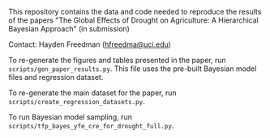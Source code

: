 This repository contains the data and code needed to reproduce the results of the papers "The Global Effects of Drought on Agriculture: A Hierarchical Bayesian Approach" (in submission)

Contact: Hayden Freedman (hfreedma@uci.edu)

To re-generate the figures and tables presented in the paper, run `scripts/gen_paper_results.py`. This file uses the pre-built Bayesian model files and regression dataset.

To re-generate the main dataset for the paper, run `scripts/create_regression_datasets.py`.

To run Bayesian model sampling, run `scripts/tfp_bayes_yfe_cre_for_drought_full.py`.
